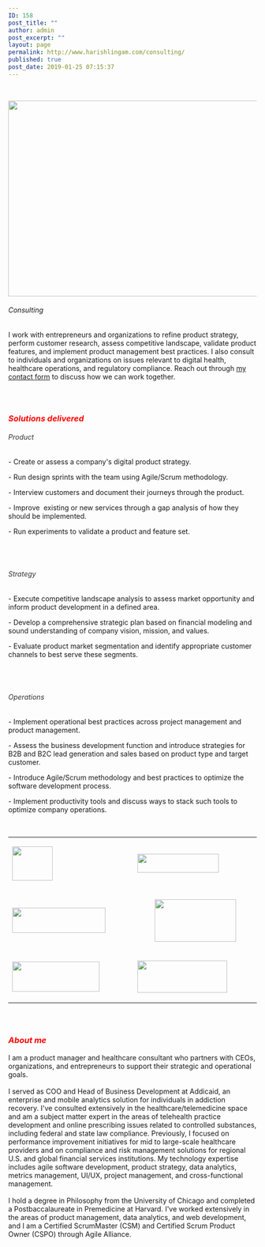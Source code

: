 ```yaml
---
ID: 158
post_title: ""
author: admin
post_excerpt: ""
layout: page
permalink: http://www.harishlingam.com/consulting/
published: true
post_date: 2019-01-25 07:15:37
---
```

<!-- wp:fl-builder/layout -->
<p>&nbsp;</p>
<p><a href="http://www.harishlingam.com/wp-content/uploads/2019/01/consulting-2204253_1920.png"><img class="wp-image-697 alignnone" src="http://www.harishlingam.com/wp-content/uploads/2019/01/consulting-2204253_1920-300x200.png" alt="" width="595" height="396" /></a></p>
<h6>Consulting</h6>
<p>I work with entrepreneurs and organizations to refine product strategy, perform customer research, assess competitive landscape, validate product features, and implement product management best practices. I also consult to individuals and organizations on issues relevant to digital health, healthcare operations, and regulatory compliance. Reach out through <a href="http://www.harishlingam.com/contact-me/">my contact form</a> to discuss how we can work together.</p>
<h3> </h3>
<h3 style="text-align: left;"><em><span style="color: #ff0000;">Solutions delivered</span></em></h3>
<h6 style="text-align: left;"><span style="color: #333333;">Product</span></h6>
<p>- Create or assess a company's digital product strategy.</p>
<p>- Run design sprints with the team using Agile/Scrum methodology.</p>
<p>- Interview customers and document their journeys through the product.</p>
<p>- Improve  existing or new services through a gap analysis of how they should be implemented.</p>
<p>- Run experiments to validate a product and feature set.</p>
<h6> </h6>
<h6 style="text-align: left;"><span style="color: #333333;">Strategy</span></h6>
<p>- Execute competitive landscape analysis to assess market opportunity and inform product development in a defined area.</p>
<p>- Develop a comprehensive strategic plan based on financial modeling and sound understanding of company vision, mission, and values.</p>
<p>- Evaluate product market segmentation and identify appropriate customer channels to best serve these segments.</p>
<h6> </h6>
<h6 style="text-align: left;"><span style="color: #333333;">Operations</span></h6>
<p>- Implement operational best practices across project management and product management.</p>
<p>- Assess the business development function and introduce strategies for B2B and B2C lead generation and sales based on product type and target customer.</p>
<p>- Introduce Agile/Scrum methodology and best practices to optimize the software development process.</p>
<p>- Implement productivity tools and discuss ways to stack such tools to optimize company operations.</p>
<p>&nbsp;</p>
<table>
<tbody>
<tr>
<td width="312">
<p><a href="http://www.harishlingam.com/wp-content/uploads/2020/01/ata_grayed.jpg"><img class=" wp-image-825 aligncenter" src="http://www.harishlingam.com/wp-content/uploads/2020/01/ata_grayed.jpg" alt="" width="82" height="69" /></a></p>
</td>
<td width="312"><a href="http://www.harishlingam.com/wp-content/uploads/2020/01/navigant_grayed.jpg"><img class=" wp-image-827 aligncenter" src="http://www.harishlingam.com/wp-content/uploads/2020/01/navigant_grayed-300x69.jpg" alt="" width="165" height="38" /></a></td>
</tr>
<tr>
<td width="312"><a href="http://www.harishlingam.com/wp-content/uploads/2020/01/harvard_grayed.jpg"><img class="wp-image-826 aligncenter" src="http://www.harishlingam.com/wp-content/uploads/2020/01/harvard_grayed-300x81.jpg" alt="" width="189" height="51" /></a></td>
<td width="312">
<p style="text-align: center;"><a href="http://www.harishlingam.com/wp-content/uploads/2020/01/promontoryfinancialgroup_grayed.jpg"><img class="wp-image-828 aligncenter" src="http://www.harishlingam.com/wp-content/uploads/2020/01/promontoryfinancialgroup_grayed-300x156.jpg" alt="" width="165" height="86" /></a></p>
</td>
</tr>
<tr>
<td width="312">
<p style="text-align: left;"><a href="http://www.harishlingam.com/wp-content/uploads/2020/01/addicaid_grayed.jpg"><img class=" wp-image-831 aligncenter" src="http://www.harishlingam.com/wp-content/uploads/2020/01/addicaid_grayed-300x103.jpg" alt="" width="177" height="61" /></a></p>
</td>
<td width="312">
<p><a href="http://www.harishlingam.com/wp-content/uploads/2020/01/uchicagomedicine_grayed.jpg"><img class="wp-image-829 aligncenter" src="http://www.harishlingam.com/wp-content/uploads/2020/01/uchicagomedicine_grayed-300x107.jpg" alt="" width="182" height="65" /></a></p>
</td>
</tr>
</tbody>
</table>
<h3> </h3>
<h3><em><span style="color: #ff0000;">About me</span></em></h3>
<div>I am a product manager and healthcare consultant who partners with CEOs, organizations, and entrepreneurs to support their strategic and operational goals.</div>
<div> </div>
<div>I served as COO and Head of Business Development at Addicaid, an enterprise and mobile analytics solution for individuals in addiction recovery. I've consulted extensively in the healthcare/telemedicine space and am a subject matter expert in the areas of telehealth practice development and online prescribing issues related to controlled substances, including federal and state law compliance. Previously, I focused on performance improvement initiatives for mid to large-scale healthcare providers and on compliance and risk management solutions for regional U.S. and global financial services institutions. My technology expertise includes agile software development, product strategy, data analytics, metrics management, UI/UX, project management, and cross-functional management.</div>
<div> </div>
<div>I hold a degree in Philosophy from the University of Chicago and completed a Postbaccalaureate in Premedicine at Harvard. I've worked extensively in the areas of product management, data analytics, and web development, and I am a Certified ScrumMaster (CSM) and Certified Scrum Product Owner (CSPO) through Agile Alliance.</div>
<!-- /wp:fl-builder/layout -->